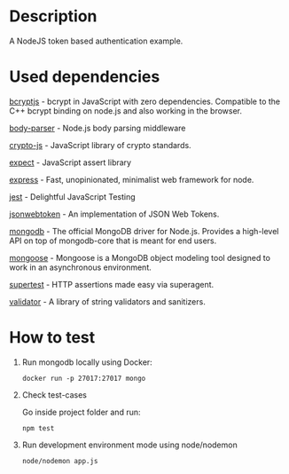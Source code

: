 # Description
 A NodeJS token based authentication example.

# Used dependencies
[bcryptjs](https://www.npmjs.com/package/bcryptjs) -  bcrypt in JavaScript with zero dependencies. Compatible to the C++ bcrypt binding on node.js and also working in the browser.

[body-parser](https://www.npmjs.com/package/body-parser) - Node.js body parsing middleware

[crypto-js](https://www.npmjs.com/package/crypto-js) - JavaScript library of crypto standards.

[expect](https://www.npmjs.com/package/expect) - JavaScript assert library

[express](https://www.npmjs.com/package/express) - Fast, unopinionated, minimalist web framework for node.

[jest](https://www.npmjs.com/package/jest) - Delightful JavaScript Testing

[jsonwebtoken](jsonwebtoken) - An implementation of JSON Web Tokens.

[mongodb](https://www.npmjs.com/package/mongodb) - The official MongoDB driver for Node.js. Provides a high-level API on top of mongodb-core that is meant for end users.

[mongoose](https://www.npmjs.com/package/mongoose) - Mongoose is a MongoDB object modeling tool designed to work in an asynchronous environment.

[supertest](https://www.npmjs.com/package/supertest) - HTTP assertions made easy via superagent.

[validator](https://www.npmjs.com/package/validator) - A library of string validators and sanitizers.

# How to test
1. Run mongodb locally using Docker:
    
    `docker run -p 27017:27017 mongo`

2. Check test-cases

    Go inside project folder and run:

    `npm test`

3. Run development environment mode using node/nodemon
    
    `node/nodemon app.js`

